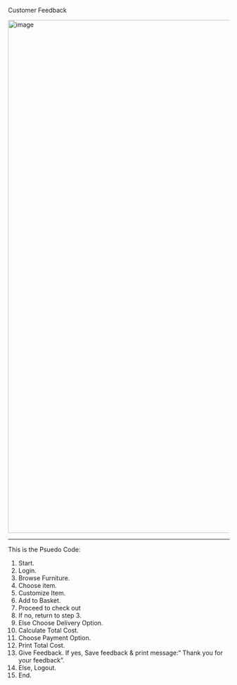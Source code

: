 Customer Feedback 

<img width="1143" height="1167" alt="image" src="https://github.com/user-attachments/assets/33e72f75-7abd-43a4-a9ac-a9ecbde9fcab" />

---

This is the Psuedo Code:

1.	Start.
2.	Login.
3.	Browse Furniture.
4.	Choose item.
5.	Customize Item.
6.	Add to Basket.
7.	Proceed to check out
8.	If no, return to step 3.
9.	Else 
Choose Delivery Option.
10.	Calculate Total Cost.
11.	Choose Payment Option.
12.	Print Total Cost.
13.	Give Feedback.
If yes, Save feedback & print message:“ Thank you for your feedback”.
14.	Else, Logout.
15.	End.

